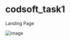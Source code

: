 # codsoft_task1
Landing Page


 
![image](https://github.com/ravsih/codsoft_task1/assets/113260423/e696c5ab-52b1-43d7-8e46-057f1792a4e5)
